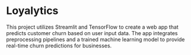 # Loyalytics
This project utilizes Streamlit and TensorFlow to create a web app that predicts customer churn based on user input data. The app integrates preprocessing pipelines and a trained machine learning model to provide real-time churn predictions for businesses.
